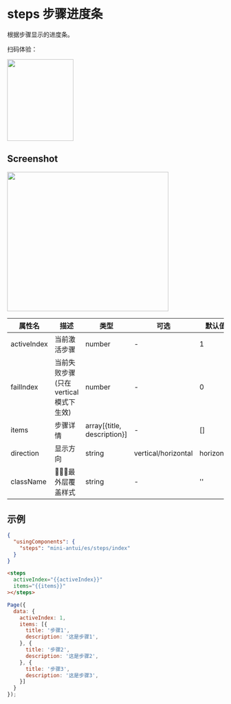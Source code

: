 # steps 步骤进度条

根据步骤显示的进度条。

扫码体验：

<img src="https://gw.alipayobjects.com/zos/rmsportal/yTQSJcsYUNRmaVAqbwkM.jpeg" width="154" height="190" />


## Screenshot

<img src="https://gw.alipayobjects.com/zos/rmsportal/UWnjFUpeVeiCjOmtwoJK.png" width="375" height="324.5">

| 属性名 | 描述 | 类型 | 可选 | 默认值 | 必选 |
|----|----|----|----|----|----|
| activeIndex | 当前激活步骤 | number | - | 1 | true |
| failIndex | 当前失败步骤(只在vertical模式下生效) | number | - | 0 | false |
| items | 步骤详情 | array[{title, description}] | - | [] | true |
| direction | 显示方向 | string | vertical/horizontal | horizontal | false |
| className | 最外层覆盖样式 | string | - | '' | false |


## 示例

```json
{
  "usingComponents": {
    "steps": "mini-antui/es/steps/index"
  }
}
```

```html
<steps 
  activeIndex="{{activeIndex}}"
  items="{{items}}"
></steps>
```

```javascript
Page({
  data: {
    activeIndex: 1,
    items: [{
      title: '步骤1',
      description: '这是步骤1',
    }, {
      title: '步骤2',
      description: '这是步骤2',
    }, {
      title: '步骤3',
      description: '这是步骤3',
    }]
  }
});
```